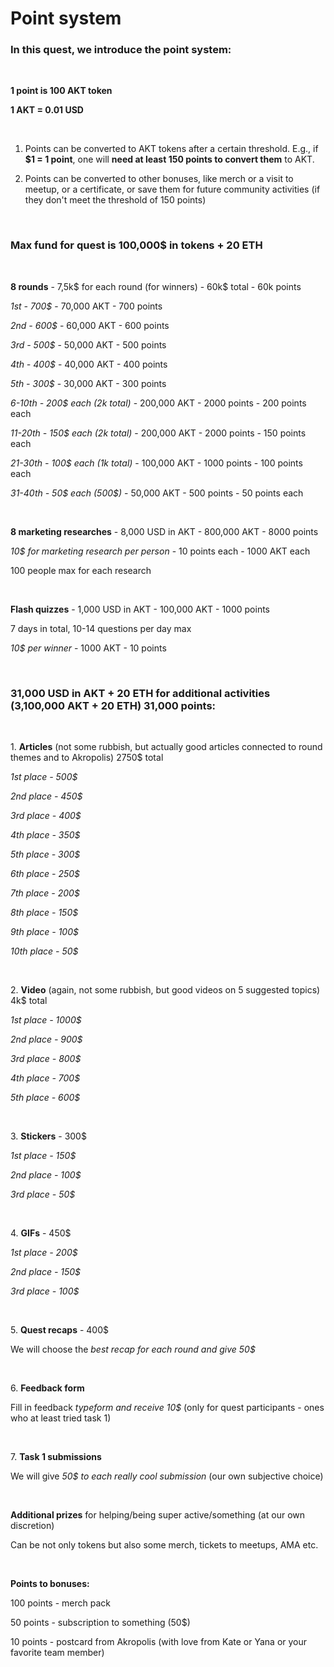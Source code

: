 # Point system

### In this quest, we introduce the point system:

</br>

**1 point is 100 AKT token**

**1 AKT = 0.01 USD**

</br>

1. 	Points can be converted to AKT tokens after a certain threshold. E.g., if **$1 = 1 point**, one will **need at least 150 points to convert them** to AKT.

2. 	Points can be converted to other bonuses, like merch or a visit to meetup, or a certificate, or save them for future community activities (if they don&#39;t meet the threshold of 	150 points)

</br>

### Max fund for quest is 100,000$ in tokens + 20 ETH

</br>

**8 rounds** - 7,5k$ for each round (for winners) - 60k$ total - 60k points

_1st - 700$_ - 70,000 AKT - 700 points

_2nd - 600$_ - 60,000 AKT - 600 points

_3rd - 500$_ - 50,000 AKT - 500 points

_4th - 400$_ - 40,000 AKT - 400 points

_5th - 300$_ - 30,000 AKT - 300 points

_6-10th - 200$ each (2k total)_ - 200,000 AKT - 2000 points - 200 points each

_11-20th - 150$ each (2k total)_ - 200,000 AKT - 2000 points - 150 points each

_21-30th - 100$ each (1k total)_ - 100,000 AKT - 1000 points - 100 points each

_31-40th - 50$ each (500$)_ - 50,000 AKT - 500 points - 50 points each

</br>

**8 marketing researches** - 8,000 USD in AKT - 800,000 AKT - 8000 points

_10$ for marketing research per person_ - 10 points each - 1000 AKT each

100 people max for each research

</br>

**Flash quizzes** - 1,000 USD in AKT - 100,000 AKT - 1000 points

7 days in total, 10-14 questions per day max

_10$ per winner_ - 1000 AKT - 10 points

</br>

### 31,000 USD in AKT + 20 ETH for additional activities (3,100,000 AKT + 20 ETH) 31,000 points:

</br>

1\. **Articles** (not some rubbish, but actually good articles connected to round themes and to Akropolis) 2750$ total

_1st place - 500$_

_2nd place - 450$_

_3rd place - 400$_

_4th place - 350$_

_5th place - 300$_

_6th place - 250$_

_7th place - 200$_

_8th place - 150$_

_9th place - 100$_

_10th place - 50$_

</br>

2\. **Video** (again, not some rubbish, but good videos on 5 suggested topics) 4k$ total

_1st place - 1000$_

_2nd place - 900$_

_3rd place - 800$_

_4th place - 700$_

_5th place - 600$_

</br>

3\. **Stickers** - 300$

_1st place - 150$_

_2nd place - 100$_

_3rd place - 50$_

</br>

4\. **GIFs** - 450$

_1st place - 200$_

_2nd place - 150$_

_3rd place - 100$_

</br>

5\. **Quest recaps** - 400$

We will choose the _best recap for each round and give 50$_

</br>

6\. **Feedback form**

Fill in feedback _typeform and receive 10$_ (only for quest participants - ones who at least tried task 1)

</br>

7\. **Task 1 submissions**

We will give _50$ to each really cool submission_ (our own subjective choice)

</br>

**Additional prizes** for helping/being super active/something (at our own discretion)

Can be not only tokens but also some merch, tickets to meetups, AMA etc.

</br>

**Points to bonuses:**

100 points - merch pack

50 points - subscription to something (50$)

10 points - postcard from Akropolis (with love from Kate or Yana or your favorite team member)